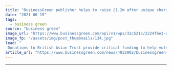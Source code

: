 ```yaml
---
title: "BusinessGreen publisher helps to raise £1.2m after unique charity royal cycling tour"
date: "2021-06-15"
tags: 
  - business green
source: "business green"
image_url: "https://www.businessgreen.com/api/v1/wps/32c521c/2224f6e3-de2b-484b-9824-039dc697abaf/1/PalacesOnWheelsHRHjun21-185x114.jpg"
image_fp: "/assets/img/post_thumbnails/134.jpg"
lead: "
 Donations to British Asian Trust provide critical funding to help vulnerable people in South Asia whose lives have been devastated by Covid-19 ..."
article_url: "https://www.businessgreen.com/news/4032902/businessgreen-publisher-helps-raise-gbp-unique-charity-royal-cycling-tour"
---
```


---
